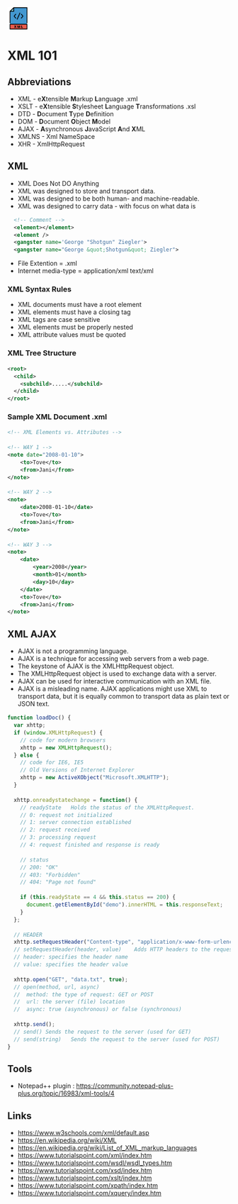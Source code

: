 <img src="https://raw.githubusercontent.com/yemrekeskin/xml101/master/icon.png" width="50" height="50">

# XML 101

## Abbreviations

- XML - e**X**tensible **M**arkup **L**anguage .xml
- XSLT - e**X**tensible **S**tylesheet **L**anguage **T**ransformations .xsl
- DTD - **D**ocument **T**ype **D**efinition
- DOM - **D**ocument **O**bject **M**odel
- AJAX - **A**synchronous **J**avaScript **A**nd **X**ML
- XMLNS - Xml NameSpace
- XHR - XmlHttpRequest

## XML

- XML Does Not DO Anything
- XML was designed to store and transport data.
- XML was designed to be both human- and machine-readable.
- XML was designed to carry data - with focus on what data is

```xml
  <!-- Comment -->
  <element></element>
  <element />
  <gangster name='George "Shotgun" Ziegler'>
  <gangster name="George &quot;Shotgun&quot; Ziegler">
```

- File Extention = .xml
- Internet media-type = application/xml text/xml

### XML Syntax Rules

- XML documents must have a root element
- XML elements must have a closing tag
- XML tags are case sensitive
- XML elements must be properly nested
- XML attribute values must be quoted

### XML Tree Structure

```xml
<root>
  <child>
    <subchild>.....</subchild>
  </child>
</root>
```

### Sample XML Document **.xml**

```xml
<!-- XML Elements vs. Attributes -->

<!-- WAY 1 -->
<note date="2008-01-10">
    <to>Tove</to>
    <from>Jani</from>
</note>

<!-- WAY 2 -->
<note>
    <date>2008-01-10</date>
    <to>Tove</to>
    <from>Jani</from>
</note>

<!-- WAY 3 -->
<note>
    <date>
        <year>2008</year>
        <month>01</month>
        <day>10</day>
    </date>
    <to>Tove</to>
    <from>Jani</from>
</note>
```

## XML AJAX

- AJAX is not a programming language.
- AJAX is a technique for accessing web servers from a web page.
- The keystone of AJAX is the XMLHttpRequest object.
- The XMLHttpRequest object is used to exchange data with a server.
- AJAX can be used for interactive communication with an XML file.
- AJAX is a misleading name. AJAX applications might use XML to transport data, but it is equally common to transport data as plain text or JSON text.

```javascript
function loadDoc() {
  var xhttp;
  if (window.XMLHttpRequest) {
    // code for modern browsers
    xhttp = new XMLHttpRequest();
  } else {
    // code for IE6, IE5
    // Old Versions of Internet Explorer
    xhttp = new ActiveXObject("Microsoft.XMLHTTP");
  }

  xhttp.onreadystatechange = function() {
    // readyState	Holds the status of the XMLHttpRequest.
    // 0: request not initialized
    // 1: server connection established
    // 2: request received
    // 3: processing request
    // 4: request finished and response is ready

    // status
    // 200: "OK"
    // 403: "Forbidden"
    // 404: "Page not found"

    if (this.readyState == 4 && this.status == 200) {
      document.getElementById("demo").innerHTML = this.responseText;
    }
  };

  // HEADER
  xhttp.setRequestHeader("Content-type", "application/x-www-form-urlencoded");
  // setRequestHeader(header, value)	Adds HTTP headers to the request
  // header: specifies the header name
  // value: specifies the header value

  xhttp.open("GET", "data.txt", true);
  // open(method, url, async)
  //  method: the type of request: GET or POST
  //  url: the server (file) location
  //  async: true (asynchronous) or false (synchronous)

  xhttp.send();
  // send()	Sends the request to the server (used for GET)
  // send(string)	Sends the request to the server (used for POST)
}
```

## Tools

- Notepad++ plugin : https://community.notepad-plus-plus.org/topic/16983/xml-tools/4

## Links

- https://www.w3schools.com/xml/default.asp
- https://en.wikipedia.org/wiki/XML
- https://en.wikipedia.org/wiki/List_of_XML_markup_languages
- https://www.tutorialspoint.com/xml/index.htm
- https://www.tutorialspoint.com/wsdl/wsdl_types.htm
- https://www.tutorialspoint.com/xsd/index.htm
- https://www.tutorialspoint.com/xslt/index.htm
- https://www.tutorialspoint.com/xpath/index.htm
- https://www.tutorialspoint.com/xquery/index.htm
